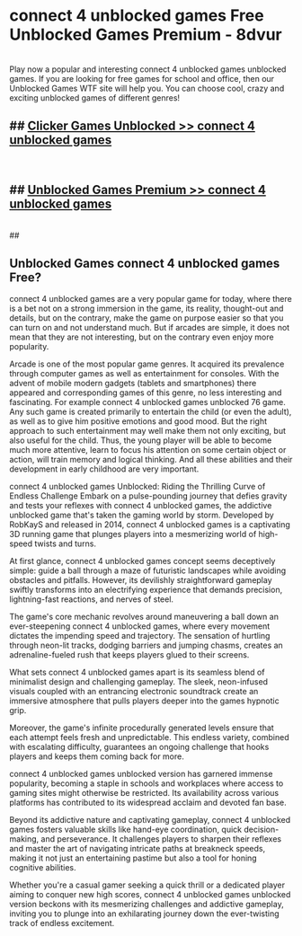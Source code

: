 # connect 4 unblocked games  Free Unblocked Games Premium - 8dvur <br>
<br>
Play now a popular and interesting connect 4 unblocked games unblocked games. If you are looking for free games for school and office, then our Unblocked Games WTF site will help you. You can choose cool, crazy and exciting unblocked games of different genres!


## ##  [Clicker Games Unblocked >> connect 4 unblocked games](http://freeplayer.one?title=connect_4_unblocked_games&ref=UGames)
  <br>

##  ## [Unblocked Games Premium >> connect 4 unblocked games](http://freeplayer.one?title=connect_4_unblocked_games&ref=UGames)
  <br>
  ##



## Unblocked Games connect 4 unblocked games Free?

connect 4 unblocked games are a very popular game for today, where there is a bet not on a strong immersion in the game, its reality, thought-out and details, but on the contrary, make the game on purpose easier so that you can turn on and not understand much. But if arcades are simple, it does not mean that they are not interesting, but on the contrary even enjoy more popularity.

Arcade is one of the most popular game genres. It acquired its prevalence through computer games as well as entertainment for consoles. With the advent of mobile modern gadgets (tablets and smartphones) there appeared and corresponding games of this genre, no less interesting and fascinating. For example connect 4 unblocked games unblocked 76 game. Any such game is created primarily to entertain the child (or even the adult), as well as to give him positive emotions and good mood. But the right approach to such entertainment may well make them not only exciting, but also useful for the child. Thus, the young player will be able to become much more attentive, learn to focus his attention on some certain object or action, will train memory and logical thinking. And all these abilities and their development in early childhood are very important.

connect 4 unblocked games Unblocked: Riding the Thrilling Curve of Endless Challenge
Embark on a pulse-pounding journey that defies gravity and tests your reflexes with connect 4 unblocked games, the addictive unblocked game that's taken the gaming world by storm. Developed by RobKayS and released in 2014, connect 4 unblocked games is a captivating 3D running game that plunges players into a mesmerizing world of high-speed twists and turns.

At first glance, connect 4 unblocked games concept seems deceptively simple: guide a ball through a maze of futuristic landscapes while avoiding obstacles and pitfalls. However, its devilishly straightforward gameplay swiftly transforms into an electrifying experience that demands precision, lightning-fast reactions, and nerves of steel.

The game's core mechanic revolves around maneuvering a ball down an ever-steepening connect 4 unblocked games, where every movement dictates the impending speed and trajectory. The sensation of hurtling through neon-lit tracks, dodging barriers and jumping chasms, creates an adrenaline-fueled rush that keeps players glued to their screens.

What sets connect 4 unblocked games apart is its seamless blend of minimalist design and challenging gameplay. The sleek, neon-infused visuals coupled with an entrancing electronic soundtrack create an immersive atmosphere that pulls players deeper into the games hypnotic grip.

Moreover, the game's infinite procedurally generated levels ensure that each attempt feels fresh and unpredictable. This endless variety, combined with escalating difficulty, guarantees an ongoing challenge that hooks players and keeps them coming back for more.

connect 4 unblocked games unblocked version has garnered immense popularity, becoming a staple in schools and workplaces where access to gaming sites might otherwise be restricted. Its availability across various platforms has contributed to its widespread acclaim and devoted fan base.

Beyond its addictive nature and captivating gameplay, connect 4 unblocked games fosters valuable skills like hand-eye coordination, quick decision-making, and perseverance. It challenges players to sharpen their reflexes and master the art of navigating intricate paths at breakneck speeds, making it not just an entertaining pastime but also a tool for honing cognitive abilities.

Whether you're a casual gamer seeking a quick thrill or a dedicated player aiming to conquer new high scores, connect 4 unblocked games unblocked version beckons with its mesmerizing challenges and addictive gameplay, inviting you to plunge into an exhilarating journey down the ever-twisting track of endless excitement.
